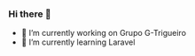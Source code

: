 ### Hi there 👋
- 🔭 I’m currently working on Grupo G-Trigueiro
- 🌱 I’m currently learning Laravel
<!--

**EdmilsonMedeiros/EdmilsonMedeiros** is a ✨ _special_ ✨ repository because its `README.md` (this file) appears on your GitHub profile.

Here are some ideas to get you started:



- 👯 I’m looking to collaborate on ...
- 🤔 I’m looking for help with ...
- 💬 Ask me about ...
- 📫 How to reach me: ...
- 😄 Pronouns: ...
- ⚡ Fun fact: ...
-->
